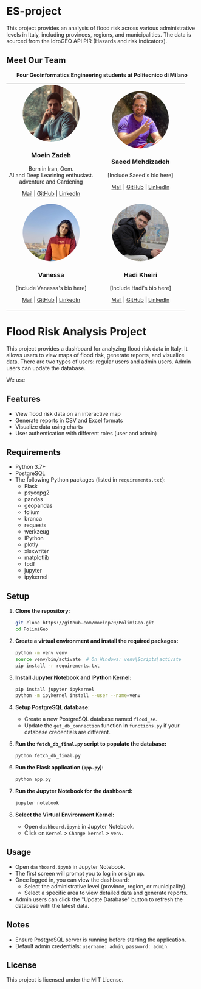 # ES-project
<p>This project provides an analysis of flood risk across various administrative levels in Italy, including provinces, regions, and municipalities. The data is sourced from the IdroGEO API PIR (Hazards and risk indicators).</p>

## Meet Our Team

<p align="center">
    <strong>Four Geoinformatics Engineering students at Politecnico di Milano</strong>
</p>

<table align="center" style="width:100%" >
  <tr>
    <td style="text-align:center; width:50%">
      <img src="images/moein.jpg" alt="Moein Zadeh" style="width: 150px; height: 150px; border-radius: 50%;" />
      <h3>Moein Zadeh</h3>
        <p>
            Born in Iran, Qom.<br>
            AI and Deep Learining enthusiast.<br>
            adventure and Gardening
        </p>
      <p>
          <a href="mailto:seyed.peyghambar@mail.polimi.it"><i class="fas fa-envelope"></i> Mail</a> |
          <a href="https://github.com/moeinp70" target="_blank"><i class="fab fa-github"></i> GitHub</a> |
          <a href="https://www.linkedin.com/in/moein-peyghambarzadeh/" target="_blank"><i class="fab fa-linkedin"></i> LinkedIn</a>
      </p>
    </td>
    <td style="text-align:center; width:50%">
      <img src="images/saeid.jpg" alt="Saeed Mehdizadeh" style="width: 150px; height: 150px; border-radius: 50%;" />
      <h3>Saeed Mehdizadeh</h3>
      <p>[Include Saeed's bio here]</p>
      <p>
          <a href="mailto:saeed.mehdizadeh@mail.polimi.it"><i class="fas fa-envelope"></i> Mail</a> |
          <a href="https://github.com/saeedmehdizadeh" target="_blank"><i class="fab fa-github"></i> GitHub</a> |
          <a href="https://www.linkedin.com/in/saeed-mehdizadeh/" target="_blank"><i class="fab fa-linkedin"></i> LinkedIn</a>
      </p>
    </td>
  </tr>
  <tr>
    <td style="text-align:center; width:50%">
      <img src="images/vanessa.jpg" alt="Vanessa" style="width: 150px; height: 150px; border-radius: 50%;" />
      <h3>Vanessa</h3>
      <p>[Include Vanessa's bio here]</p>
      <p>
          <a href="mailto:vanessa@mail.polimi.it"><i class="fas fa-envelope"></i> Mail</a> |
          <a href="https://github.com/vanessa" target="_blank"><i class="fab fa-github"></i> GitHub</a> |
          <a href="https://www.linkedin.com/in/vanessa/" target="_blank"><i class="fab fa-linkedin"></i> LinkedIn</a>
      </p>
    </td>
    <td style="text-align:center; width:50%">
      <img src="images/hadi.jpg" alt="Hadi Kheiri" style="width: 150px; height: 150px; border-radius: 50%;" />
      <h3>Hadi Kheiri</h3>
      <p>[Include Hadi's bio here]</p>
      <p>
          <a href="mailto:hadi.kheiri@mail.polimi.it"><i class="fas fa-envelope"></i> Mail</a> |
          <a href="https://github.com/Hadikheiri" target="_blank"><i class="fab fa-github"></i> GitHub</a> |
          <a href="https://www.linkedin.com/in/hadi-kheiri" target="_blank"><i class="fab fa-linkedin"></i> LinkedIn</a>
      </p>
    </td>
  </tr>
</table>

# Flood Risk Analysis Project

This project provides a dashboard for analyzing flood risk data in Italy. It allows users to view maps of flood risk, generate reports, and visualize data. There are two types of users: regular users and admin users. Admin users can update the database. 

We use 

## Features

- View flood risk data on an interactive map
- Generate reports in CSV and Excel formats
- Visualize data using charts
- User authentication with different roles (user and admin)

## Requirements

- Python 3.7+
- PostgreSQL
- The following Python packages (listed in `requirements.txt`):
  - Flask
  - psycopg2
  - pandas
  - geopandas
  - folium
  - branca
  - requests
  - werkzeug
  - IPython
  - plotly
  - xlsxwriter
  - matplotlib
  - fpdf
  - jupyter
  - ipykernel

## Setup

1. **Clone the repository:**

    ```bash
    git clone https://github.com/moeinp70/PolimiGeo.git
    cd PolimiGeo
    ```

2. **Create a virtual environment and install the required packages:**

    ```bash
    python -m venv venv
    source venv/bin/activate  # On Windows: venv\Scripts\activate
    pip install -r requirements.txt
    ```

3. **Install Jupyter Notebook and IPython Kernel:**

    ```bash
    pip install jupyter ipykernel
    python -m ipykernel install --user --name=venv
    ```

4. **Setup PostgreSQL database:**

    - Create a new PostgreSQL database named `flood_se`.
    - Update the `get_db_connection` function in `functions.py` if your database credentials are different.

5. **Run the `fetch_db_final.py` script to populate the database:**

    ```bash
    python fetch_db_final.py
    ```

6. **Run the Flask application (`app.py`):**

    ```bash
    python app.py
    ```

7. **Run the Jupyter Notebook for the dashboard:**

    ```bash
    jupyter notebook
    ```

8. **Select the Virtual Environment Kernel:**

    - Open `dashboard.ipynb` in Jupyter Notebook.
    - Click on `Kernel` > `Change kernel` > `venv`.

## Usage

- Open `dashboard.ipynb` in Jupyter Notebook.
- The first screen will prompt you to log in or sign up.
- Once logged in, you can view the dashboard:
  - Select the administrative level (province, region, or municipality).
  - Select a specific area to view detailed data and generate reports.
- Admin users can click the "Update Database" button to refresh the database with the latest data.

## Notes

- Ensure PostgreSQL server is running before starting the application.
- Default admin credentials: `username: admin`, `password: admin`.

## License

This project is licensed under the MIT License.
